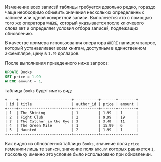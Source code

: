 Изменение всех записей таблицы требуется довольно редко, гораздо чаще необходимо обновить значения нескольких определенных записей или одной конкретной записи. Выполняется это с помощью того же оператора `WHERE`, который указывается после ключевого слова `SET` и определяет условия отбора записей, подлежащих обновлению.

В качестве примера использования оператора `WHERE` напишем запрос, который устанавливает всем книгам, доступным в единственном экземпляре, цену в `1.99` долларов.

После выполнения приведенного ниже запроса:

```sql
UPDATE Books
SET price = 1.99
WHERE amount = 1;
```

таблица `Books` будет иметь вид:

```no-highlight
+----+------------------------+-----------+-------+--------+
| id | title                  | author_id | price | amount |
+----+------------------------+-----------+-------+--------+
| 1  | The Shining            | 1         | 1.99  | 1      |
| 2  | Fight Club             | 2         | 9.99  | 19     |
| 3  | The Catcher in the Rye | 3         | 3.49  | 11     |
| 4  | The Green Mile         | 1         | 15.99 | 6      |
| 5  | Haunted                | 2         | 1.99  | 1      |
+----+------------------------+-----------+-------+--------+
```

Как видно из обновленной таблицы `Books`, значение поля `price` изменили лишь те записи, значение поля `amount` которых равняется `1`, поскольку именно это условие было использовано при обновлении.